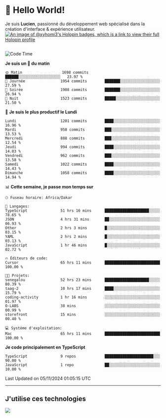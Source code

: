 # 👋 Hello World!

Je suis **Lucien**, passionné du développement web spécialisé dans la création d'interface & expérience utilisateur.
[![An image of @xyhomi3's Holopin badges, which is a link to view their full Holopin profile](https://holopin.me/xyhomi3)](https://holopin.io/@xyhomi3)

##

<!--START_SECTION:waka-->
![Code Time](http://img.shields.io/badge/Code%20Time-2%2C492%20hrs%2039%20mins-blue)

**Je suis un 🐤 du matin** 

```text
🌞 Matin                  1698 commits        ██████░░░░░░░░░░░░░░░░░░░   23.97 % 
🌆 Journée                1954 commits        ███████░░░░░░░░░░░░░░░░░░   27.59 % 
🌃 Soirée                 1908 commits        ███████░░░░░░░░░░░░░░░░░░   26.94 % 
🌙 Nuit                   1523 commits        █████░░░░░░░░░░░░░░░░░░░░   21.50 % 
```
📅 **Je suis le plus productif le Lundi** 

```text
Lundi                    1201 commits        ████░░░░░░░░░░░░░░░░░░░░░   16.96 % 
Mardi                    958 commits         ███░░░░░░░░░░░░░░░░░░░░░░   13.53 % 
Mercredi                 888 commits         ███░░░░░░░░░░░░░░░░░░░░░░   12.54 % 
Jeudi                    994 commits         ████░░░░░░░░░░░░░░░░░░░░░   14.03 % 
Vendredi                 962 commits         ███░░░░░░░░░░░░░░░░░░░░░░   13.58 % 
Samedi                   1022 commits        ████░░░░░░░░░░░░░░░░░░░░░   14.43 % 
Dimanche                 1058 commits        ████░░░░░░░░░░░░░░░░░░░░░   14.94 % 
```


📊 **Cette semaine, je passe mon temps sur** 

```text
🕑︎ Fuseau horaire: Africa/Dakar

💬 Langages: 
TypeScript               51 hrs 16 mins      ████████████████████░░░░░   78.65 % 
JSON                     4 hrs 31 mins       ██░░░░░░░░░░░░░░░░░░░░░░░   06.93 % 
Other                    2 hrs 3 mins        █░░░░░░░░░░░░░░░░░░░░░░░░   03.15 % 
YAML                     2 hrs 2 mins        █░░░░░░░░░░░░░░░░░░░░░░░░   03.13 % 
JavaScript               1 hr 46 mins        █░░░░░░░░░░░░░░░░░░░░░░░░   02.72 % 

🔥 Éditeurs de code: 
Cursor                   65 hrs 11 mins      █████████████████████████   100.00 % 

🐱‍💻 Projets: 
senegalou                52 hrs 23 mins      ████████████████████░░░░░   80.39 % 
taag-2                   10 hrs 17 mins      ████░░░░░░░░░░░░░░░░░░░░░   15.79 % 
coding-activity          1 hr 16 mins        ░░░░░░░░░░░░░░░░░░░░░░░░░   01.97 % 
O-LABS                   38 mins             ░░░░░░░░░░░░░░░░░░░░░░░░░   00.99 % 
storefront               15 mins             ░░░░░░░░░░░░░░░░░░░░░░░░░   00.40 % 

💻 Système d'exploitation: 
Mac                      65 hrs 11 mins      █████████████████████████   100.00 % 
```

**Je code principalement en TypeScript** 

```text
TypeScript               9 repos             ██████████████████████░░░   90.00 % 
JavaScript               1 repo              ██░░░░░░░░░░░░░░░░░░░░░░░   10.00 % 
```




 Last Updated on 05/11/2024 01:05:15 UTC
<!--END_SECTION:waka-->
---

## J'utilise ces technologies

<p align="left">
  <a href="https://skillicons.dev">
    <img src="https://skillicons.dev/icons?i=ts,js,md,scss,tailwind,react,docker,express,astro,vite,nextjs,vercel,figma,ableton" />
  </a>
</p>

